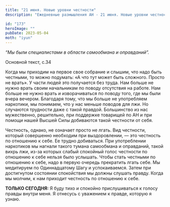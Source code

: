 ```yaml
---
title: "21 июня. Новые уровни честности"
description: "Ежедневные размышления АН - 21 июня. Новые уровни честности"

id: "173"
heroImage: ""
pubDate: 2023-05-04
moth: "iyun"
---
```


_“Мы были специалистами в области самообмана и оправданий”._

Основной текст, с.34

Когда мы приходим на первое свое собрание и слышим, что надо быть честными, то
можно подумать: «А что тут может быть сложного. Просто не врать». У части
людей это получается без труда. Нам больше не нужно врать своим начальникам по
поводу отсутствия на работе. Нам больше не нужно врать и изворачиваться по
поводу того, где мы были вчера вечером. Благодаря тому, что мы больше не
употребляем наркотики, мы понимаем, что у нас меньше поводов для лжи. Но
случаются трудности даже с такой правдой. Большинство из нас мужественно,
решительно, при поддержке товарищей по АН и при помощи нашей Высшей Силы
добиваются такой честности от себя.

Честность, однако, не означает просто не лгать. Вид честности, который
совершенно необходим при выздоровлении, — это честность по отношению к себе.
Ее трудно добиваться. При употреблении наркотиков мы нагнали такого тумана
самообмана и оправданий, такой вихрь лжи, из-за которых слабый спокойный голос
честности по отношению к себе нельзя было услышать. Чтобы стать честными по
отношению к себе, надо в первую очередь прекратить лгать себе. Мы медитируем
по Одиннадцатому Шагу и успокаиваемся. Затем при достигнутом состоянии
спокойствия мы должны слушать правду. Когда мы молчим, к нам приходит
честность по отношению к себе.

**ТОЛЬКО СЕГОДНЯ:** Я буду тихо и спокойно прислушиваться к голосу правды
внутри меня. Я отнесусь с уважением к правде, которую я узнаю.
